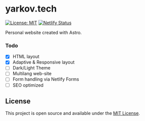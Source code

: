 # yarkov.tech

[![License: MIT](https://img.shields.io/badge/License-MIT-yellow.svg)](https://opensource.org/licenses/MIT)
[![Netlify Status](https://api.netlify.com/api/v1/badges/ccd0460a-9725-4e35-8263-1608c4186d9c/deploy-status)](https://app.netlify.com/sites/jade-froyo-876dfe/deploys)

Personal website created with Astro.

### Todo

- [x] HTML layout
- [x] Adaptive & Responsive layout
- [ ] Dark/Light Theme
- [ ] Multilang web-site
- [ ] Form handling via Netlify Forms
- [ ] SEO optimized

## License

This project is open source and available under the [MIT License](LICENSE).
